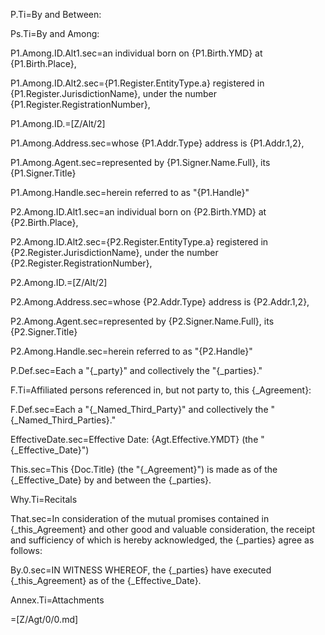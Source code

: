 P.Ti=By and Between:

Ps.Ti=By and Among:

P1.Among.ID.Alt1.sec=an individual born on {P1.Birth.YMD} at {P1.Birth.Place}, 

P1.Among.ID.Alt2.sec={P1.Register.EntityType.a} registered in {P1.Register.JurisdictionName}, under the number {P1.Register.RegistrationNumber}, 

P1.Among.ID.=[Z/Alt/2]

P1.Among.Address.sec=whose {P1.Addr.Type} address is {P1.Addr.1,2}, 

P1.Among.Agent.sec=represented by {P1.Signer.Name.Full}, its {P1.Signer.Title}

P1.Among.Handle.sec=herein referred to as "{P1.Handle}"


P2.Among.ID.Alt1.sec=an individual born on {P2.Birth.YMD} at {P2.Birth.Place}, 

P2.Among.ID.Alt2.sec={P2.Register.EntityType.a} registered in {P2.Register.JurisdictionName}, under the number {P2.Register.RegistrationNumber}, 

P2.Among.ID.=[Z/Alt/2]

P2.Among.Address.sec=whose {P2.Addr.Type} address is {P2.Addr.1,2}, 

P2.Among.Agent.sec=represented by {P2.Signer.Name.Full}, its {P2.Signer.Title}

P2.Among.Handle.sec=herein referred to as "{P2.Handle}"

P.Def.sec=Each a "{_party}" and collectively the "{_parties}."

F.Ti=Affiliated persons referenced in, but not party to, this {_Agreement}:

F.Def.sec=Each a "{_Named_Third_Party}" and collectively the "{_Named_Third_Parties}."

EffectiveDate.sec=Effective Date: {Agt.Effective.YMDT} (the "{_Effective_Date}")

This.sec=This {Doc.Title} (the "{_Agreement}") is made as of the {_Effective_Date} by and between the {_parties}.

Why.Ti=Recitals

That.sec=In consideration of the mutual promises contained in {_this_Agreement} and other good and valuable consideration, the receipt and sufficiency of which is hereby acknowledged, the {_parties} agree as follows:

By.0.sec=IN WITNESS WHEREOF, the {_parties} have executed {_this_Agreement} as of the {_Effective_Date}.

Annex.Ti=Attachments

=[Z/Agt/0/0.md]